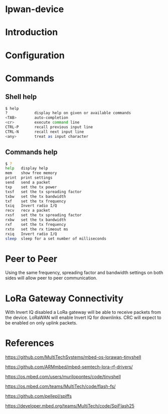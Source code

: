 # lpwan-device

# Introduction

# Configuration

# Commands

## Shell help
```bash
$ help
?            display help on given or available commands
<TAB>        auto-completion
<cr>         execute command line
CTRL-P       recall previous input line
CTRL-N       recall next input line
<any>        treat as input character
```

## Commands help
```bash
$ ?
help   display help
mem    show free memory
print  print settings
send   send a packet
txp    set the tx power
txsf   set the tx spreading factor
txbw   set the tx bandwidth
txf    set the tx frequency
txiq   Invert radio I/Q
recv   recv a packet
rxsf   set the tx spreading factor
rxbw   set the tx bandwidth
rxf    set the tx frequency
rxto   set the rx timeout ms
rxiq   Invert radio I/Q
sleep  sleep for a set number of milliseconds
```


# Peer to Peer

Using the same frequency, spreading factor and bandwidth settings on both sides will allow peer to peer communication.

# LoRa Gateway Connectivity

With Invert IQ disabled a LoRa gateway will be able to receive packets from the device.
LoRaWAN will enable Invert IQ for downlinks. CRC will expect to be enabled on only uplink packets.

# References

https://github.com/MultiTechSystems/mbed-os-lorawan-tinyshell

https://github.com/ARMmbed/mbed-semtech-lora-rf-drivers/

https://os.mbed.com/users/murilopontes/code/tinyshell

https://os.mbed.com/teams/MultiTech/code/flash-fs/

https://github.com/pellepl/spiffs

https://developer.mbed.org/teams/MultiTech/code/SpiFlash25

